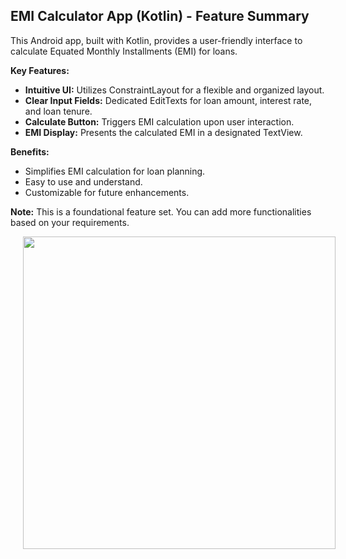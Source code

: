 ## EMI Calculator App (Kotlin) - Feature Summary

This Android app, built with Kotlin, provides a user-friendly interface to calculate Equated Monthly Installments (EMI) for loans.

**Key Features:**

* **Intuitive UI:** Utilizes ConstraintLayout for a flexible and organized layout.
* **Clear Input Fields:** Dedicated EditTexts for loan amount, interest rate, and loan tenure.
* **Calculate Button:** Triggers EMI calculation upon user interaction.
* **EMI Display:** Presents the calculated EMI in a designated TextView.

**Benefits:**

* Simplifies EMI calculation for loan planning.
* Easy to use and understand.
* Customizable for future enhancements.

**Note:** This is a foundational feature set. You can add more functionalities based on your requirements.

<img src ="https://github.com/theAkHilsarkar18/EMI_CALC_ANDROID/assets/113697861/39ca8958-7394-4d0f-9dcf-c78ff11369a7" height=500px hspace=20> 
